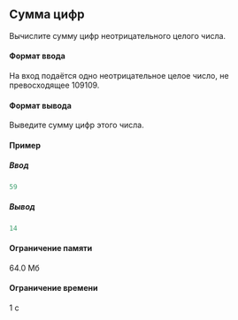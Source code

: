 ## Сумма цифр ##

Вычислите сумму цифр неотрицательного целого числа.
#### Формат ввода ####

На вход подаётся одно неотрицательное целое число, не превосходящее 109109.
#### Формат вывода ####

Выведите сумму цифр этого числа.
#### Пример ####
##### Ввод #####
```cpp
59
```
##### Вывод #####
```cpp
14
```
#### Ограничение памяти ####
64.0 Мб
#### Ограничение времени ####
1 с
